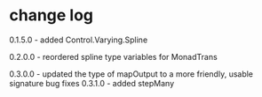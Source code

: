 change log
==========

0.1.5.0 - added Control.Varying.Spline

0.2.0.0 - reordered spline type variables for MonadTrans

0.3.0.0 - updated the type of mapOutput to a more friendly, usable signature
          bug fixes
0.3.1.0 - added stepMany
